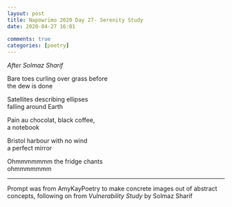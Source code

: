 ```yaml
---  
layout: post  
title: Napowrimo 2020 Day 27- Serenity Study  
date: 2020-04-27 16:01  
  
comments: true  
categories: [poetry]  
---  
```

<em>After Solmaz Sharif</em>  

Bare toes curling over grass before  
the dew is done  

Satellites describing ellipses  
falling around Earth  

Pain au chocolat, black coffee,  
a notebook  

Bristol harbour with no wind  
a perfect mirror  

Ohmmmmmmm the fridge chants  
ohmmmmmmm  

***  

Prompt was from AmyKayPoetry to make concrete images out of abstract concepts, following on from <em>Vulnerability Study</em> by Solmaz Sharif  
